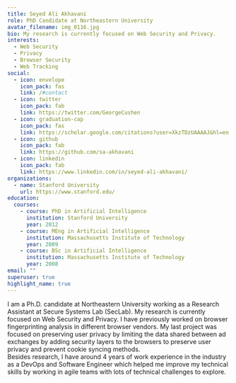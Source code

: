 ```yaml
---
title: Seyed Ali Akhavani
role: PhD Candidate at Northeastern University
avatar_filename: img_0116.jpg
bio: My research is currently focused on Web Security and Privacy.
interests:
  - Web Security
  - Privacy
  - Browser Security
  - Web Tracking
social:
  - icon: envelope
    icon_pack: fas
    link: /#contact
  - icon: twitter
    icon_pack: fab
    link: https://twitter.com/GeorgeCushen
  - icon: graduation-cap
    icon_pack: fas
    link: https://scholar.google.com/citations?user=XkzTDzUAAAAJ&hl=en
  - icon: github
    icon_pack: fab
    link: https://github.com/sa-akhavani
  - icon: linkedin
    icon_pack: fab
    link: https://www.linkedin.com/in/seyed-ali-akhavani/
organizations:
  - name: Stanford University
    url: https://www.stanford.edu/
education:
  courses:
    - course: PhD in Artificial Intelligence
      institution: Stanford University
      year: 2012
    - course: MEng in Artificial Intelligence
      institution: Massachusetts Institute of Technology
      year: 2009
    - course: BSc in Artificial Intelligence
      institution: Massachusetts Institute of Technology
      year: 2008
email: ""
superuser: true
highlight_name: true
---
```

I am a Ph.D. candidate at Northeastern University working as a Research Assistant at Secure Systems Lab (SecLab). My research is currently focused on Web Security and Privacy. I have previously worked on browser fingerprinting analysis in different browser vendors. My last project was focused on preserving user privacy by limiting the data shared between ad exchanges by adding security layers to the browsers to preserve user privacy and prevent cookie syncing methods.\
Besides research, I have around 4 years of work experience in the industry as a DevOps and Software Engineer which helped me improve my technical skills by working in agile teams with lots of technical challenges to explore.